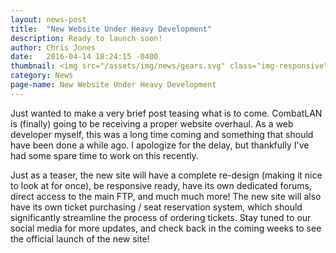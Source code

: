 ```yaml
---
layout: news-post
title:  "New Website Under Heavy Development"
description: Ready to launch soon!
author: Chris Jones
date:   2016-04-14 18:24:15 -0400
thumbnail: <img src="/assets/img/news/gears.svg" class="img-responsive">
category: News
page-name: New Website Under Heavy Development
---
```

Just wanted to make a very brief post teasing what is to come. CombatLAN is (finally) going to be receiving a proper website overhaul. As a web developer myself, this was a long time coming and something that should have been done a while ago. I apologize for the delay, but thankfully I've had some spare time to work on this recently.

Just as a teaser, the new site will have a complete re-design (making it nice to look at for once), be responsive ready, have its own dedicated forums, direct access to the main FTP, and much much more! The new site will also have its own ticket purchasing / seat reservation system, which should significantly streamline the process of ordering tickets. Stay tuned to our social media for more updates, and check back in the coming weeks to see the official launch of the new site!